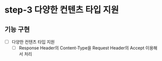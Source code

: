 # step-3 다양한 컨텐츠 타입 지원

## 기능 구현
- [ ] 다양한 컨텐츠 타입 지원
  - [ ] Response Header의 Content-Type을 Request Header의 Accept 이용해서 처리
